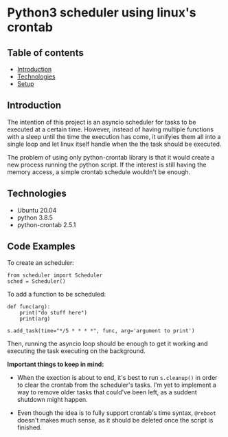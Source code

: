 # Python3 scheduler using linux's crontab

## Table of contents
* [Introduction](#introduction)
* [Technologies](#technologies)
* [Setup](#setup)

## Introduction

The intention of this project is an asyncio scheduler for tasks to be executed at a certain time. However, instead of having multiple functions with a sleep until the time the execution has come, it unifyies them all into a single loop and let linux itself handle when the the task should be executed.

The problem of using only python-crontab library is that it would create a new process running the python script. If the interest is still having the memory access, a simple crontab schedule wouldn't be enough.

## Technologies

* Ubuntu 20.04
* python 3.8.5
* python-crontab 2.5.1

## Code Examples

To create an scheduler:

```
from scheduler import Scheduler
sched = Scheduler()
```

To add a function to be scheduled:

```
def func(arg):
	print("do stuff here")
	print(arg)

s.add_task(time="*/5 * * * *", func, arg='argument to print')
```

Then, running the asyncio loop should be enough to get it working and executing the task executing on the background.


**Important things to keep in mind:**

* When the exection is about to end, it's best to run `s.cleanup()` in order to clear the crontab from the scheduler's tasks. I'm yet to implement a way to remove older tasks that could've been left, as a suddent shutdown might happen.

* Even though the idea is to fully support crontab's time syntax, `@reboot` doesn't makes much sense, as it should be deleted once the script is finished.